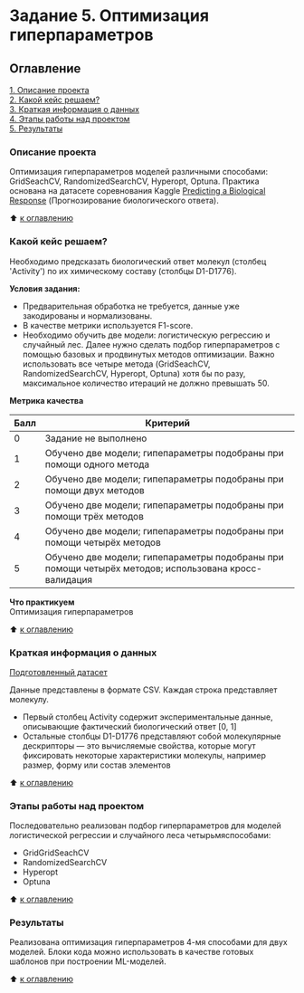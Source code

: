 # Задание 5. Оптимизация гиперпараметров

## Оглавление  
[1. Описание проекта](./README.md#Описание-проекта)  
[2. Какой кейс решаем?](./README.md#Какой-кейс-решаем)  
[3. Краткая информация о данных](./README.md#Краткая-информация-о-данных)  
[4. Этапы работы над проектом](./README.md#Этапы-работы-над-проектом)  
[5. Результаты](./README.md#Результаты)    

### Описание проекта    
Оптимизация гиперпараметров моделей различными способами: GridSeachCV, RandomizedSearchCV, Hyperopt, Optuna.  Практика основана на датасете соревнования Kaggle [Predicting a Biological Response](https://www.kaggle.com/c/bioresponse) (Прогнозирование биологического ответа). 

:arrow_up: [к оглавлению](./README.md#Оглавление)

### Какой кейс решаем?  

Необходимо предсказать биологический ответ молекул (столбец 'Activity') по их химическому составу (столбцы D1-D1776).

**Условия задания:**

- Предварительная обработка не требуется, данные уже закодированы и нормализованы.
- В качестве метрики используется F1-score.
- Необходимо обучить две модели: логистическую регрессию и случайный лес. Далее нужно сделать подбор гиперпараметров с помощью базовых и продвинутых методов оптимизации. Важно использовать все четыре метода (GridSeachCV, RandomizedSearchCV, Hyperopt, Optuna) хотя бы по разу, максимальное количество итераций не должно превышать 50.

**Метрика качества**     

| Балл | Критерий |
| - | - |
| 0	| Задание не выполнено |
| 1	| Обучено две модели; гипепараметры подобраны при помощи одного метода |
| 2	| Обучено две модели; гипепараметры подобраны при помощи двух методов |
| 3	| Обучено две модели; гипепараметры подобраны при помощи трёх методов |
| 4	| Обучено две модели; гипепараметры подобраны при помощи четырёх методов |
| 5	| Обучено две модели; гипепараметры подобраны при помощи четырёх методов; использована кросс-валидация |

**Что практикуем**     
Оптимизация гиперпараметров

:arrow_up: [к оглавлению](./README.md#Оглавление)

### Краткая информация о данных
[Подготовленный датасет](https://lms.skillfactory.ru/assets/courseware/v1/9f2add5bca59f8c4df927432d605fff3/asset-v1:SkillFactory+DSPR-2.0+14JULY2021+type@asset+block/_train_sem09__1_.zip)

Данные представлены в формате CSV.  Каждая строка представляет молекулу. 
- Первый столбец Activity содержит экспериментальные данные, описывающие фактический биологический ответ [0, 1] 
- Остальные столбцы D1-D1776 представляют собой молекулярные дескрипторы — это вычисляемые свойства, которые могут фиксировать некоторые характеристики молекулы, например размер, форму или состав элементов
  
:arrow_up: [к оглавлению](./README.md#Оглавление)


### Этапы работы над проектом  
Последовательно реализован подбор гиперпараметров для моделей логистической регрессии и случайного леса четырьмяспособами:
- GridGridSeachCV
- RandomizedSearchCV
- Hyperopt
- Optuna

:arrow_up: [к оглавлению](./README.md#Оглавление)


### Результаты  
Реализована оптимизация гиперпараметров 4-мя способами для двух моделей. Блоки кода можно использовать в качестве готовых шаблонов при построении ML-моделей.

:arrow_up: [к оглавлению](./README.md#Оглавление)
